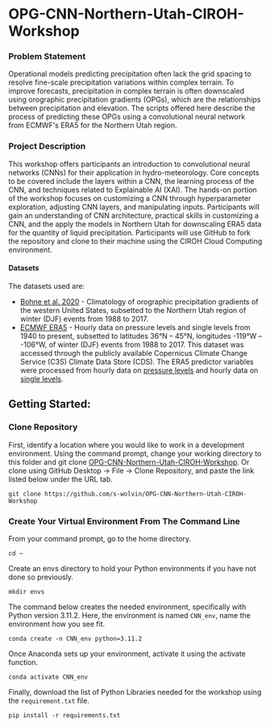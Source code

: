 # OPG-CNN-Northern-Utah-CIROH-Workshop
### Problem Statement
Operational models predicting precipitation often lack the grid spacing to resolve fine-scale precipitation variations within complex terrain. To improve forecasts, precipitation in complex terrain is often downscaled using orographic precipitation gradients (OPGs), which are the relationships between precipitation and elevation. The scripts offered here describe the process of predicting these OPGs using a convolutional neural network from ECMWF's ERA5 for the Northern Utah region. 

### Project Description
This workshop offers participants an introduction to convolutional neural networks (CNNs) for their application in hydro-meteorology. Core concepts to be covered include the layers within a CNN, the learning process of the CNN, and techniques related to Explainable AI (XAI). The hands-on portion of the workshop focuses on customizing a CNN through hyperparameter exploration, adjusting CNN layers, and manipulating inputs. Participants will gain an understanding of CNN architecture, practical skills in customizing a CNN, and the apply the models in Northern Utah for downscaling ERA5 data for the quantity of liquid precipitation. Participants will use GitHub to fork the repository and clone to their machine using the CIROH Cloud Computing environment.

#### Datasets
The datasets used are:
* [Bohne et al. 2020](https://doi.org/10.1175/JHM-D-19-0229.1) - Climatology of orographic precipitation gradients of the western United States, subsetted to the Northern Utah region of winter (DJF) events from 1988 to 2017.
* [ECMWF ERA5](https://doi.org/10.1002/qj.3803) - Hourly data on pressure levels and single levels from 1940 to present, subsetted to latitudes 36°N – 45°N, longitudes -119°W – -106°W, of winter (DJF) events from 1988 to 2017. This dataset was accessed through the publicly available Copernicus Climate Change Service (C3S) Climate Data Store (CDS). The ERA5 predictor variables were processed from hourly data on [pressure levels](https://cds.climate.copernicus.eu/cdsapp#!/dataset/reanalysis-era5-pressure-levels?tab=overview) and hourly data on [single levels](https://cds.climate.copernicus.eu/cdsapp#!/dataset/reanalysis-era5-single-levels?tab=form).


## Getting Started:
### Clone Repository
First, identify a location where you would like to work in a development environment. Using the command prompt, change your working directory to this folder and git clone [OPG-CNN-Northern-Utah-CIROH-Workshop](https://github.com/s-wolvin/OPG-CNN-Northern-Utah-CIROH-Workshop). Or clone using GitHub Desktop -> File -> Clone Repository, and paste the link listed below under the URL tab.
```
git clone https://github.com/s-wolvin/OPG-CNN-Northern-Utah-CIROH-Workshop
```
### Create Your Virtual Environment From The Command Line
From your command prompt, go to the home directory.
```
cd ~
```
Create an envs directory to hold your Python environments if you have not done so previously.
```
mkdir envs
```
The command below creates the needed environment, specifically with Python version 3.11.2. Here, the environment is named `CNN_env`, name the environment how you see fit.
```
conda create -n CNN_env python=3.11.2
```
Once Anaconda sets up your environment, activate it using the activate function.
```
conda activate CNN_env
```
Finally, download the list of Python Libraries needed for the workshop using the `requirement.txt` file.
```
pip install -r requirements.txt
```










